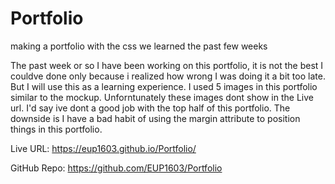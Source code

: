 # Portfolio

making a portfolio with the css we learned the past few weeks

The past week or so I have been working on this portfolio, it is not the best I couldve done only because i realized how wrong I was doing it a bit too late. But I will use this as a learning experience. I used 5 images in this portfolio similar to the mockup. Unforntunately these images dont show in the Live url. I'd say ive dont a good job with the top half of this portfolio. The downside is I have a bad habit of using the margin attribute to position things in this portfolio.

Live URL: https://eup1603.github.io/Portfolio/

GitHub Repo: https://github.com/EUP1603/Portfolio
